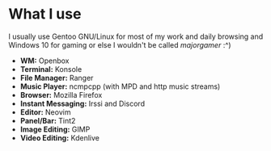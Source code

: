 # What I use

I usually use Gentoo GNU/Linux for most of my work and daily browsing and
Windows 10 for gaming or else I wouldn't be called *majorgamer* :\^)

- **WM:** Openbox
- **Terminal:** Konsole
- **File Manager:** Ranger
- **Music Player:** ncmpcpp (with MPD and http music streams)
- **Browser:** Mozilla Firefox
- **Instant Messaging:** Irssi and Discord
- **Editor:** Neovim
- **Panel/Bar:** Tint2
- **Image Editing:** GIMP
- **Video Editing:** Kdenlive
